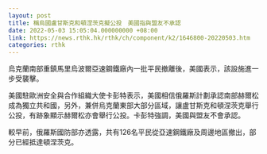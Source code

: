 ```yaml
---
layout: post
title: 稱烏國盧甘斯克和頓涅茨克擬公投　美國指與盟友不承認
date: 2022-05-03 15:05:04.000000000 +08:00
link: https://news.rthk.hk/rthk/ch/component/k2/1646800-20220503.htm
categories: rthk
---
```


烏克蘭南部重鎮馬里烏波爾亞速鋼鐵廠內一批平民撤離後，美國表示，該設施進一步受襲擊。

美國駐歐洲安全與合作組織大使卡彭特表示，美國相信俄羅斯計劃承認南部赫爾松成為獨立共和國，另外，兼併烏克蘭東部大部分區域，讓盧甘斯克和頓涅茨克舉行公投，有跡象顯示赫爾松亦會舉行公投。卡彭特強調，美國與盟友不會承認。

較早前，俄羅斯國防部亦透露，共有126名平民從亞速鋼鐵廠及周邊地區撤出，部分已經抵達頓涅茨克。
